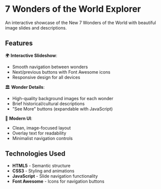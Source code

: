 # 7 Wonders of the World Explorer

An interactive showcase of the New 7 Wonders of the World with beautiful image slides and descriptions.

## Features

🌍 **Interactive Slideshow**:
- Smooth navigation between wonders
- Next/previous buttons with Font Awesome icons
- Responsive design for all devices

🏛️ **Wonder Details**:
- High-quality background images for each wonder
- Brief historical/cultural descriptions
- "See More" buttons (expandable with JavaScript)

🎨 **Modern UI**:
- Clean, image-focused layout
- Overlay text for readability
- Minimalist navigation controls

## Technologies Used

- **HTML5** - Semantic structure
- **CSS3** - Styling and animations
- **JavaScript** - Slide navigation functionality
- **Font Awesome** - Icons for navigation buttons
